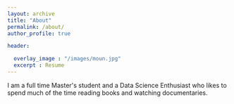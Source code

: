 ```yaml
---
layout: archive
title: "About"
permalink: /about/
author_profile: true

header:

  overlay_image	: "/images/moun.jpg"
  excerpt : Resume
---
```


I am a full time Master's student and a Data Science Enthusiast who likes to spend much of the time reading books and watching documentaries.
